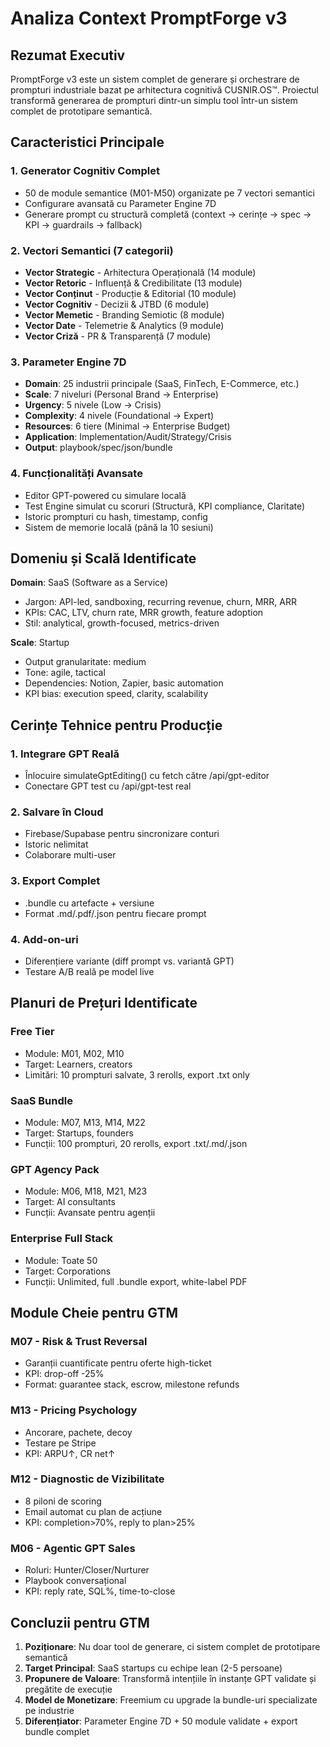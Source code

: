 # Analiza Context PromptForge v3

## Rezumat Executiv

PromptForge v3 este un sistem complet de generare și orchestrare de prompturi industriale bazat pe arhitectura cognitivă CUSNIR.OS™. Proiectul transformă generarea de prompturi dintr-un simplu tool într-un sistem complet de prototipare semantică.

## Caracteristici Principale

### 1. Generator Cognitiv Complet
- 50 de module semantice (M01-M50) organizate pe 7 vectori semantici
- Configurare avansată cu Parameter Engine 7D
- Generare prompt cu structură completă (context → cerințe → spec → KPI → guardrails → fallback)

### 2. Vectori Semantici (7 categorii)
- **Vector Strategic** - Arhitectura Operațională (14 module)
- **Vector Retoric** - Influență & Credibilitate (13 module)  
- **Vector Conținut** - Producție & Editorial (10 module)
- **Vector Cognitiv** - Decizii & JTBD (6 module)
- **Vector Memetic** - Branding Semiotic (8 module)
- **Vector Date** - Telemetrie & Analytics (9 module)
- **Vector Criză** - PR & Transparență (7 module)

### 3. Parameter Engine 7D
- **Domain**: 25 industrii principale (SaaS, FinTech, E-Commerce, etc.)
- **Scale**: 7 niveluri (Personal Brand → Enterprise)
- **Urgency**: 5 nivele (Low → Crisis)
- **Complexity**: 4 nivele (Foundational → Expert)
- **Resources**: 6 tiere (Minimal → Enterprise Budget)
- **Application**: Implementation/Audit/Strategy/Crisis
- **Output**: playbook/spec/json/bundle

### 4. Funcționalități Avansate
- Editor GPT-powered cu simulare locală
- Test Engine simulat cu scoruri (Structură, KPI compliance, Claritate)
- Istoric prompturi cu hash, timestamp, config
- Sistem de memorie locală (până la 10 sesiuni)

## Domeniu și Scală Identificate

**Domain**: SaaS (Software as a Service)
- Jargon: API-led, sandboxing, recurring revenue, churn, MRR, ARR
- KPIs: CAC, LTV, churn rate, MRR growth, feature adoption
- Stil: analytical, growth-focused, metrics-driven

**Scale**: Startup
- Output granularitate: medium
- Tone: agile, tactical
- Dependencies: Notion, Zapier, basic automation
- KPI bias: execution speed, clarity, scalability

## Cerințe Tehnice pentru Producție

### 1. Integrare GPT Reală
- Înlocuire simulateGptEditing() cu fetch către /api/gpt-editor
- Conectare GPT test cu /api/gpt-test real

### 2. Salvare în Cloud
- Firebase/Supabase pentru sincronizare conturi
- Istoric nelimitat
- Colaborare multi-user

### 3. Export Complet
- .bundle cu artefacte + versiune
- Format .md/.pdf/.json pentru fiecare prompt

### 4. Add-on-uri
- Diferențiere variante (diff prompt vs. variantă GPT)
- Testare A/B reală pe model live

## Planuri de Prețuri Identificate

### Free Tier
- Module: M01, M02, M10
- Target: Learners, creators
- Limitări: 10 prompturi salvate, 3 rerolls, export .txt only

### SaaS Bundle  
- Module: M07, M13, M14, M22
- Target: Startups, founders
- Funcții: 100 prompturi, 20 rerolls, export .txt/.md/.json

### GPT Agency Pack
- Module: M06, M18, M21, M23
- Target: AI consultants
- Funcții: Avansate pentru agenții

### Enterprise Full Stack
- Module: Toate 50
- Target: Corporations
- Funcții: Unlimited, full .bundle export, white-label PDF

## Module Cheie pentru GTM

### M07 - Risk & Trust Reversal
- Garanții cuantificate pentru oferte high-ticket
- KPI: drop-off -25%
- Format: guarantee stack, escrow, milestone refunds

### M13 - Pricing Psychology
- Ancorare, pachete, decoy
- Testare pe Stripe
- KPI: ARPU↑, CR net↑

### M12 - Diagnostic de Vizibilitate
- 8 piloni de scoring
- Email automat cu plan de acțiune
- KPI: completion>70%, reply to plan>25%

### M06 - Agentic GPT Sales
- Roluri: Hunter/Closer/Nurturer
- Playbook conversațional
- KPI: reply rate, SQL%, time-to-close

## Concluzii pentru GTM

1. **Poziționare**: Nu doar tool de generare, ci sistem complet de prototipare semantică
2. **Target Principal**: SaaS startups cu echipe lean (2-5 persoane)
3. **Propunere de Valoare**: Transformă intențiile în instanțe GPT validate și pregătite de execuție
4. **Model de Monetizare**: Freemium cu upgrade la bundle-uri specializate pe industrie
5. **Diferențiator**: Parameter Engine 7D + 50 module validate + export bundle complet


